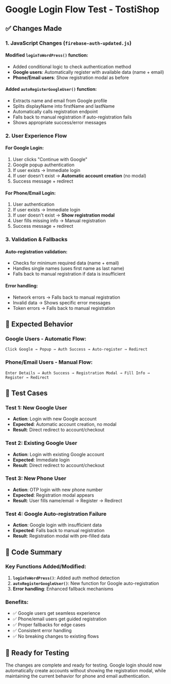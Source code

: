 # Google Login Flow Test - TostiShop

## ✅ Changes Made

### 1. **JavaScript Changes** (`firebase-auth-updated.js`)

#### Modified `loginToWordPress()` function:
- Added conditional logic to check authentication method
- **Google users**: Automatically register with available data (name + email)
- **Phone/Email users**: Show registration modal as before

#### Added `autoRegisterGoogleUser()` function:
- Extracts name and email from Google profile
- Splits displayName into firstName and lastName
- Automatically calls registration endpoint
- Falls back to manual registration if auto-registration fails
- Shows appropriate success/error messages

### 2. **User Experience Flow**

#### For Google Login:
1. User clicks "Continue with Google"
2. Google popup authentication
3. If user exists → Immediate login
4. If user doesn't exist → **Automatic account creation** (no modal)
5. Success message + redirect

#### For Phone/Email Login:
1. User authentication
2. If user exists → Immediate login  
3. If user doesn't exist → **Show registration modal**
4. User fills missing info → Manual registration
5. Success message + redirect

### 3. **Validation & Fallbacks**

#### Auto-registration validation:
- Checks for minimum required data (name + email)
- Handles single names (uses first name as last name)
- Falls back to manual registration if data is insufficient

#### Error handling:
- Network errors → Falls back to manual registration
- Invalid data → Shows specific error messages
- Token errors → Falls back to manual registration

## 🎯 Expected Behavior

### Google Users - Automatic Flow:
```
Click Google → Popup → Auth Success → Auto-register → Redirect
```

### Phone/Email Users - Manual Flow:
```
Enter Details → Auth Success → Registration Modal → Fill Info → Register → Redirect
```

## 🧪 Test Cases

### Test 1: New Google User
- **Action**: Login with new Google account
- **Expected**: Automatic account creation, no modal
- **Result**: Direct redirect to account/checkout

### Test 2: Existing Google User  
- **Action**: Login with existing Google account
- **Expected**: Immediate login
- **Result**: Direct redirect to account/checkout

### Test 3: New Phone User
- **Action**: OTP login with new phone number
- **Expected**: Registration modal appears
- **Result**: User fills name/email → Register → Redirect

### Test 4: Google Auto-registration Failure
- **Action**: Google login with insufficient data
- **Expected**: Falls back to manual registration
- **Result**: Registration modal with pre-filled data

## 📝 Code Summary

### Key Functions Added/Modified:

1. **`loginToWordPress()`**: Added auth method detection
2. **`autoRegisterGoogleUser()`**: New function for Google auto-registration
3. **Error handling**: Enhanced fallback mechanisms

### Benefits:
- ✅ Google users get seamless experience
- ✅ Phone/email users get guided registration
- ✅ Proper fallbacks for edge cases
- ✅ Consistent error handling
- ✅ No breaking changes to existing flows

## 🚀 Ready for Testing

The changes are complete and ready for testing. Google login should now automatically create accounts without showing the registration modal, while maintaining the current behavior for phone and email authentication.
